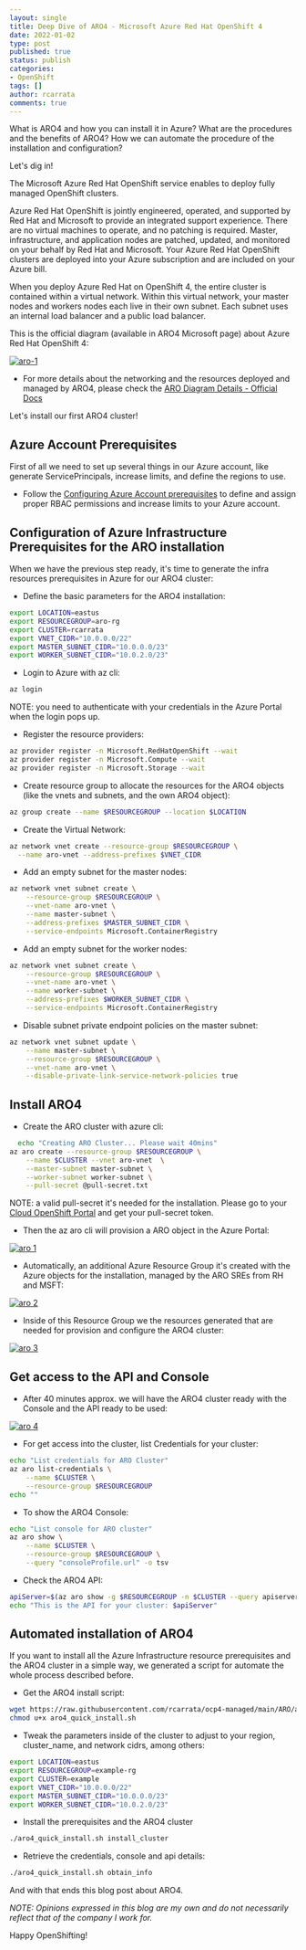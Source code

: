 ```yaml
---
layout: single
title: Deep Dive of ARO4 - Microsoft Azure Red Hat OpenShift 4
date: 2022-01-02
type: post
published: true
status: publish
categories:
- OpenShift
tags: []
author: rcarrata
comments: true
---
```


What is ARO4 and how you can install it in Azure? What are the procedures and the benefits of ARO4? How we can automate the procedure of the installation and configuration?

Let's dig in!

The Microsoft Azure Red Hat OpenShift service enables to deploy fully managed OpenShift clusters.

Azure Red Hat OpenShift is jointly engineered, operated, and supported by Red Hat and Microsoft to provide an integrated support experience. There are no virtual machines to operate, and no patching is required. Master, infrastructure, and application nodes are patched, updated, and monitored on your behalf by Red Hat and Microsoft. Your Azure Red Hat OpenShift clusters are deployed into your Azure subscription and are included on your Azure bill.

When you deploy Azure Red Hat on OpenShift 4, the entire cluster is contained within a virtual network. Within this virtual network, your master nodes and workers nodes each live in their own subnet. Each subnet uses an internal load balancer and a public load balancer.

This is the official diagram (available in ARO4 Microsoft page) about Azure Red Hat OpenShift 4:

[![](/images/aro4-networking-diagram.png "aro-1")]({{site.url}}/images/aro-1.png)

* For more details about the networking and the resources deployed and managed by ARO4, please check the [ARO Diagram Details - Official Docs](https://docs.microsoft.com/en-us/azure/openshift/concepts-networking#networking-components)

Let's install our first ARO4 cluster!

## Azure Account Prerequisites

First of all we need to set up several things in our Azure account, like generate ServicePrincipals, increase limits, and define the regions to use.

* Follow the [Configuring Azure Account prerequisites](https://docs.openshift.com/container-platform/latest/installing/installing_azure/installing-azure-account.html) to define and assign proper RBAC permissions and increase limits to your Azure account.

## Configuration of Azure Infrastructure Prerequisites for the ARO installation

When we have the previous step ready, it's time to generate the infra resources prerequisites in Azure for our ARO4 cluster: 

* Define the basic parameters for the ARO4 installation:

```sh
export LOCATION=eastus
export RESOURCEGROUP=aro-rg
export CLUSTER=rcarrata
export VNET_CIDR="10.0.0.0/22"
export MASTER_SUBNET_CIDR="10.0.0.0/23"
export WORKER_SUBNET_CIDR="10.0.2.0/23"
```

* Login to Azure with az cli:

```sh
az login
```

NOTE: you need to authenticate with your credentials in the Azure Portal when the login pops up.

* Register the resource providers:

```sh
az provider register -n Microsoft.RedHatOpenShift --wait
az provider register -n Microsoft.Compute --wait
az provider register -n Microsoft.Storage --wait
```

* Create resource group to allocate the resources for the ARO4 objects (like the vnets and subnets, and the own ARO4 object):

```sh
az group create --name $RESOURCEGROUP --location $LOCATION
```

* Create the Virtual Network:

```sh
az network vnet create --resource-group $RESOURCEGROUP \
  --name aro-vnet --address-prefixes $VNET_CIDR
```

* Add an empty subnet for the master nodes:

```sh
az network vnet subnet create \
    --resource-group $RESOURCEGROUP \
    --vnet-name aro-vnet \
    --name master-subnet \
    --address-prefixes $MASTER_SUBNET_CIDR \
    --service-endpoints Microsoft.ContainerRegistry
```

* Add an empty subnet for the worker nodes:

```sh
az network vnet subnet create \
    --resource-group $RESOURCEGROUP \
    --vnet-name aro-vnet \
    --name worker-subnet \
    --address-prefixes $WORKER_SUBNET_CIDR \
    --service-endpoints Microsoft.ContainerRegistry
```

* Disable subnet private endpoint policies on the master subnet:

```sh
az network vnet subnet update \
    --name master-subnet \
    --resource-group $RESOURCEGROUP \
    --vnet-name aro-vnet \
    --disable-private-link-service-network-policies true
```

## Install ARO4

* Create the ARO cluster with azure cli:

```sh  
  echo "Creating ARO Cluster... Please wait 40mins"
az aro create --resource-group $RESOURCEGROUP \
    --name $CLUSTER --vnet aro-vnet  \
    --master-subnet master-subnet \
    --worker-subnet worker-subnet \
    --pull-secret @pull-secret.txt
```

NOTE: a valid pull-secret it's needed for the installation. Please go to your [Cloud OpenShift Portal](cloud.redhat.com/openshift/) and get your pull-secret token.

* Then the az aro cli will provision a ARO object in the Azure Portal:

[![](/images/aro4_1.png "aro 1")]({{site.url}}/images/aro4_1.png)

* Automatically, an additional Azure Resource Group it's created with the Azure objects for the installation, managed by the ARO SREs from RH and MSFT:

[![](/images/aro4_2.png "aro 2")]({{site.url}}/images/aro4_2.png)

* Inside of this Resource Group we the resources generated that are needed for provision and configure the ARO4 cluster:

[![](/images/aro4_3.png "aro 3")]({{site.url}}/images/aro4_3.png)


## Get access to the API and Console

* After 40 minutes approx. we will have the ARO4 cluster ready with the Console and the API ready to be used:

[![](/images/aro4_4.png "aro 4")]({{site.url}}/images/aro4_4.png)

* For get access into the cluster, list Credentials for your cluster:

```sh
echo "List credentials for ARO Cluster"
az aro list-credentials \
    --name $CLUSTER \
    --resource-group $RESOURCEGROUP
echo ""
```

* To show the ARO4 Console:

```sh
echo "List console for ARO cluster"
az aro show \
    --name $CLUSTER \
    --resource-group $RESOURCEGROUP \
    --query "consoleProfile.url" -o tsv
```

* Check the ARO4 API:

```sh
apiServer=$(az aro show -g $RESOURCEGROUP -n $CLUSTER --query apiserverProfile.url -o tsv)
echo "This is the API for your cluster: $apiServer"
```

## Automated installation of ARO4

If you want to install all the Azure Infrastructure resource prerequisites and the ARO4 cluster in a simple way, we generated a script for automate the whole process described before.

* Get the ARO4 install script:

```sh
wget https://raw.githubusercontent.com/rcarrata/ocp4-managed/main/ARO/aro4_quick_install.sh
chmod u+x aro4_quick_install.sh
```

* Tweak the parameters inside of the cluster to adjust to your region, cluster_name, and network cidrs, among others:

```sh
export LOCATION=eastus
export RESOURCEGROUP=example-rg
export CLUSTER=example
export VNET_CIDR="10.0.0.0/22"
export MASTER_SUBNET_CIDR="10.0.0.0/23"
export WORKER_SUBNET_CIDR="10.0.2.0/23"
```

* Install the prerequisites and the ARO4 cluster

```sh
./aro4_quick_install.sh install_cluster
```

* Retrieve the credentials, console and api details:

```sh
./aro4_quick_install.sh obtain_info
```

And with that ends this blog post about ARO4.

*NOTE: Opinions expressed in this blog are my own and do not necessarily reflect that of the company I work for.*

Happy OpenShifting!